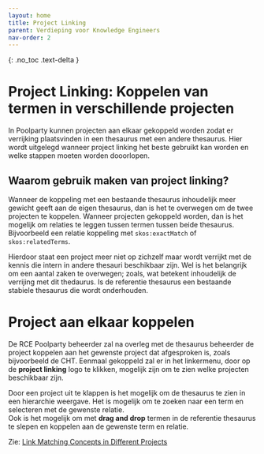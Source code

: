```yaml
---
layout: home
title: Project Linking
parent: Verdieping voor Knowledge Engineers
nav-order: 2
---
```


{: .no_toc .text-delta }


<script>
{% include js/custom.js %}
</script>

<!-- Overlay (only once) -->
<div id="overlay" 
     style="display: none; 
            position: fixed; 
            top: 0; 
            left: 0; 
            width: 100%; 
            height: 100%; 
            background: rgba(0, 0, 0, 0.8); 
            justify-content: center; 
            align-items: center; 
            z-index: 1000;">
  
  <img id="zoomImage" 
       alt="Zoomed Image" 
       style="max-width: 90%; 
              max-height: 90%; 
              cursor: zoom-out;" 
       onclick="closeZoom()" />
</div>

# Project Linking: Koppelen van termen in verschillende projecten

In Poolparty kunnen projecten aan elkaar gekoppeld worden zodat er verrijking plaatsvinden in een thesaurus met een andere thesaurus. Hier wordt uitgelegd wanneer project linking het beste gebruikt kan worden en welke stappen moeten worden dooorlopen.

## Waarom gebruik maken van project linking?

Wanneer de koppeling met een bestaande thesaurus inhoudelijk meer gewicht geeft aan de eigen thesaurus, dan is het te overwegen om de twee projecten te koppelen. Wanneer projecten gekoppeld worden, dan is het mogelijk om relaties te leggen tussen termen tussen beide thesaurus. Bijvoorbeeld een relatie koppeling met `skos:exactMatch` of `skos:relatedTerms`.

Hierdoor staat een project meer niet op zichzelf maar wordt verrijkt met de kennis die intern in andere thesauri beschikbaar zijn. Wel is het belangrijk om een aantal zaken te overwegen; zoals, wat betekent inhoudelijk de verrijing met dit thedaurus. Is de referentie thesaurus een bestaande stabiele thesaurus die wordt onderhouden.

# Project aan elkaar koppelen

De RCE Poolparty beheerder zal na overleg met de thesaurus beheerder de project koppelen aan het gewenste project dat afgesproken is, zoals bijvoorbeeld de CHT. Eenmaal gekoppeld zal er in het linkermenu, door op de **project linking** logo te klikken, mogelijk zijn om te zien welke projecten beschikbaar zijn.

<!-- ![Image](../afbeeldingen/add_image.png) -->

Door een project uit te klappen is het mogelijk om de thesaurus te zien in een hierarchie weergave. Het is mogelijk om te zoeken naar een term en selecteren met de gewenste relatie.  
Ook is het mogelijk om met **drag and drop** termen in de referentie thesaurus te slepen en koppelen aan de gewenste term en relatie.

<!-- ![Image](../afbeeldingen/add_image.png) -->


Zie: [Link Matching Concepts in Different Projects](https://help.poolparty.biz/en/user-guide-for-knowledge-engineers/advanced-features/advanced-poolparty-configuration/linking-poolparty-projects/link-matching-concepts-in-different-projects.html)